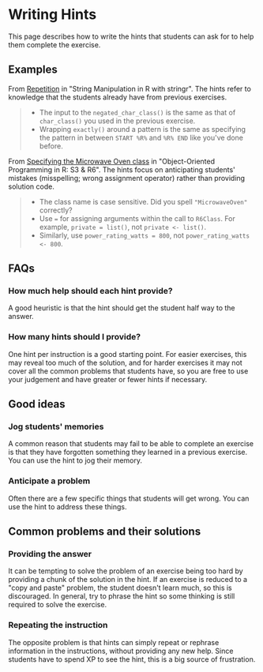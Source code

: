 # Writing Hints

This page describes how to write the hints that students can ask for to help them complete the exercise.

## Examples

From [Repetition](https://campus.datacamp.com/courses/string-manipulation-in-r-with-stringr/pattern-matching-with-regular-expressions?ex=8) in "String Manipulation in R with stringr". The hints refer to knowledge that the students already have from previous exercises.

> - The input to the `negated_char_class()` is the same as that of `char_class()` you used in the previous exercise.
> - Wrapping `exactly()` around a pattern is the same as specifying the pattern in between `START %R%` and `%R% END` like you've done before.

From [Specifying the Microwave Oven class](https://campus.datacamp.com/courses/object-oriented-programming-in-r-s3-and-r6/using-r6?ex=2) in "Object-Oriented Programming in R: S3 & R6". The hints focus on anticipating students' mistakes (misspelling; wrong assignment operator) rather than providing solution code.

> - The class name is case sensitive. Did you spell `"MicrowaveOven"` correctly?
> - Use `=` for assigning arguments within the call to `R6Class`. For example, `private = list()`, not `private <- list()`.
> - Similarly, use `power_rating_watts = 800`, not `power_rating_watts <- 800`.


## FAQs

### How much help should each hint provide?

A good heuristic is that the hint should get the student half way to the answer.

### How many hints should I provide?

One hint per instruction is a good starting point. For easier exercises, this may reveal too much of the solution, and for harder exercises it may not cover all the common problems that students have, so you are free to use your judgement and have greater or fewer hints if necessary.


## Good ideas

### Jog students' memories

A common reason that students may fail to be able to complete an exercise is that they have forgotten something they learned in a previous exercise. You can use the hint to jog their memory.

### Anticipate a problem

Often there are a few specific things that students will get wrong. You can use the hint to address these things.


## Common problems and their solutions

### Providing the answer

It can be tempting to solve the problem of an exercise being too hard by providing a chunk of the solution in the hint. If an exercise is reduced to a "copy and paste" problem, the student doesn't learn much, so this is discouraged. In general, try to phrase the hint so some thinking is still required to solve the exercise.

### Repeating the instruction

The opposite problem is that hints can simply repeat or rephrase information in the instructions, without providing any new help. Since students have to spend XP to see the hint, this is a big source of frustration.
